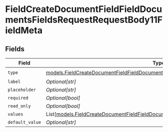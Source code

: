 # FieldCreateDocumentFieldFieldDocumentsFieldsRequestRequestBody11FieldMeta


## Fields

| Field                                                                                                                                                                              | Type                                                                                                                                                                               | Required                                                                                                                                                                           | Description                                                                                                                                                                        |
| ---------------------------------------------------------------------------------------------------------------------------------------------------------------------------------- | ---------------------------------------------------------------------------------------------------------------------------------------------------------------------------------- | ---------------------------------------------------------------------------------------------------------------------------------------------------------------------------------- | ---------------------------------------------------------------------------------------------------------------------------------------------------------------------------------- |
| `type`                                                                                                                                                                             | [models.FieldCreateDocumentFieldFieldDocumentsFieldsRequestRequestBody11FieldMetaType](../models/fieldcreatedocumentfieldfielddocumentsfieldsrequestrequestbody11fieldmetatype.md) | :heavy_check_mark:                                                                                                                                                                 | N/A                                                                                                                                                                                |
| `label`                                                                                                                                                                            | *Optional[str]*                                                                                                                                                                    | :heavy_minus_sign:                                                                                                                                                                 | N/A                                                                                                                                                                                |
| `placeholder`                                                                                                                                                                      | *Optional[str]*                                                                                                                                                                    | :heavy_minus_sign:                                                                                                                                                                 | N/A                                                                                                                                                                                |
| `required`                                                                                                                                                                         | *Optional[bool]*                                                                                                                                                                   | :heavy_minus_sign:                                                                                                                                                                 | N/A                                                                                                                                                                                |
| `read_only`                                                                                                                                                                        | *Optional[bool]*                                                                                                                                                                   | :heavy_minus_sign:                                                                                                                                                                 | N/A                                                                                                                                                                                |
| `values`                                                                                                                                                                           | List[[models.FieldCreateDocumentFieldFieldDocumentsFieldsValues](../models/fieldcreatedocumentfieldfielddocumentsfieldsvalues.md)]                                                 | :heavy_minus_sign:                                                                                                                                                                 | N/A                                                                                                                                                                                |
| `default_value`                                                                                                                                                                    | *Optional[str]*                                                                                                                                                                    | :heavy_minus_sign:                                                                                                                                                                 | N/A                                                                                                                                                                                |